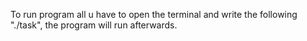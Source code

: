 To run program all u have to open the terminal and write the following "./task", the program will run afterwards.
